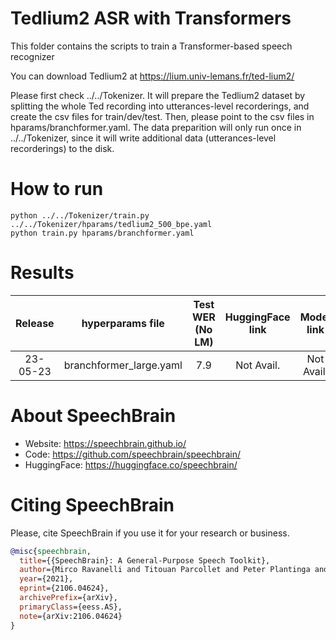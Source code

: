 # Tedlium2 ASR with Transformers
This folder contains the scripts to train a Transformer-based speech recognizer

You can download Tedlium2 at https://lium.univ-lemans.fr/ted-lium2/

Please first check ../../Tokenizer. It will prepare the Tedlium2 dataset by splitting the whole Ted recording into utterances-level recorderings, and create the csv files for train/dev/test. Then, please point to the csv files in hparams/branchformer.yaml. The data preparition will only run once in ../../Tokenizer, since it will write additional data (utterances-level recorderings) to the disk.

# How to run
```shell
python ../../Tokenizer/train.py ../../Tokenizer/hparams/tedlium2_500_bpe.yaml
python train.py hparams/branchformer.yaml

```

# Results

| Release | hyperparams file |  Test WER (No LM) | HuggingFace link | Model link | GPUs |
|:-------------:|:-------------:|:-------------:|:---------------------------:| :-----:| :-----:|
| 23-05-23 | branchformer_large.yaml | 7.9 | Not Avail. | Not Avail. | 4xA100 80GB |


# **About SpeechBrain**
- Website: https://speechbrain.github.io/
- Code: https://github.com/speechbrain/speechbrain/
- HuggingFace: https://huggingface.co/speechbrain/


# **Citing SpeechBrain**
Please, cite SpeechBrain if you use it for your research or business.

```bibtex
@misc{speechbrain,
  title={{SpeechBrain}: A General-Purpose Speech Toolkit},
  author={Mirco Ravanelli and Titouan Parcollet and Peter Plantinga and Aku Rouhe and Samuele Cornell and Loren Lugosch and Cem Subakan and Nauman Dawalatabad and Abdelwahab Heba and Jianyuan Zhong and Ju-Chieh Chou and Sung-Lin Yeh and Szu-Wei Fu and Chien-Feng Liao and Elena Rastorgueva and François Grondin and William Aris and Hwidong Na and Yan Gao and Renato De Mori and Yoshua Bengio},
  year={2021},
  eprint={2106.04624},
  archivePrefix={arXiv},
  primaryClass={eess.AS},
  note={arXiv:2106.04624}
}
```
